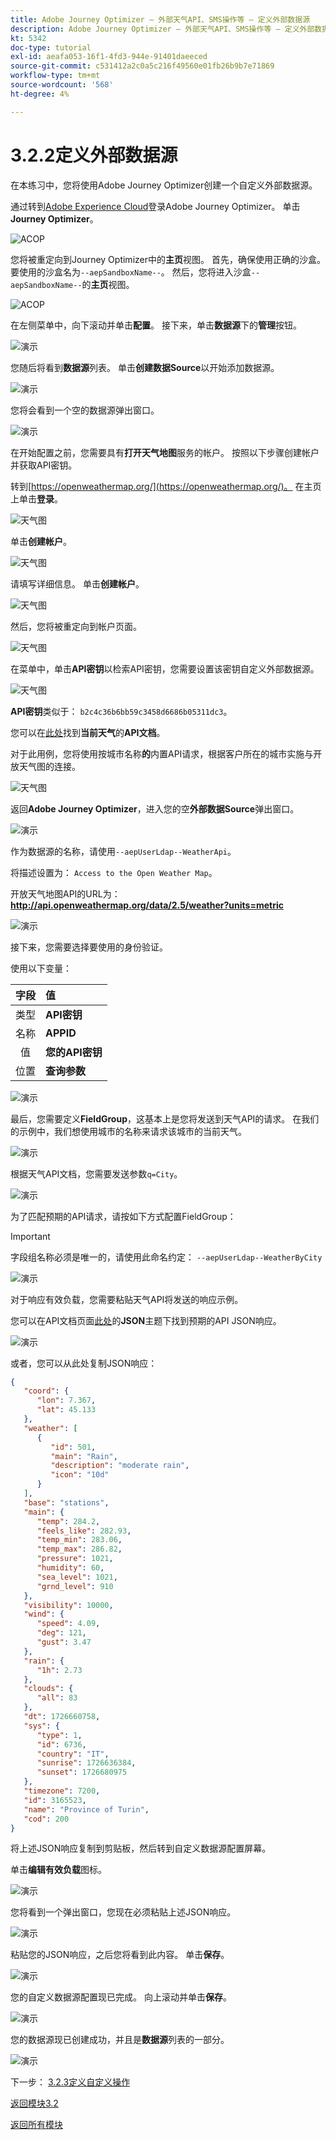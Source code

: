```yaml
---
title: Adobe Journey Optimizer — 外部天气API、SMS操作等 — 定义外部数据源
description: Adobe Journey Optimizer — 外部天气API、SMS操作等 — 定义外部数据源
kt: 5342
doc-type: tutorial
exl-id: aeafa053-16f1-4fd3-944e-91401daeeced
source-git-commit: c531412a2c0a5c216f49560e01fb26b9b7e71869
workflow-type: tm+mt
source-wordcount: '568'
ht-degree: 4%

---
```


# 3.2.2定义外部数据源

在本练习中，您将使用Adobe Journey Optimizer创建一个自定义外部数据源。

通过转到[Adobe Experience Cloud](https://experience.adobe.com)登录Adobe Journey Optimizer。 单击&#x200B;**Journey Optimizer**。

![ACOP](./../../../modules/ajo-b2c/module3.1/images/acophome.png)

您将被重定向到Journey Optimizer中的&#x200B;**主页**&#x200B;视图。 首先，确保使用正确的沙盒。 要使用的沙盒名为`--aepSandboxName--`。 然后，您将进入沙盒`--aepSandboxName--`的&#x200B;**主页**&#x200B;视图。

![ACOP](./../../../modules/ajo-b2c/module3.1/images/acoptriglp.png)

在左侧菜单中，向下滚动并单击&#x200B;**配置**。 接下来，单击&#x200B;**数据源**&#x200B;下的&#x200B;**管理**&#x200B;按钮。

![演示](./images/menudatasources.png)

您随后将看到&#x200B;**数据源**&#x200B;列表。
单击&#x200B;**创建数据Source**&#x200B;以开始添加数据源。

![演示](./images/dshome.png)

您将会看到一个空的数据源弹出窗口。

![演示](./images/emptyds.png)

在开始配置之前，您需要具有&#x200B;**打开天气地图**&#x200B;服务的帐户。 按照以下步骤创建帐户并获取API密钥。

转到[https://openweathermap.org/](https://openweathermap.org/)。 在主页上单击&#x200B;**登录**。

![天气图](./images/owm.png)

单击&#x200B;**创建帐户**。

![天气图](./images/owm1.png)

请填写详细信息。 单击&#x200B;**创建帐户**。

![天气图](./images/owm2.png)

然后，您将被重定向到帐户页面。

![天气图](./images/owm4.png)

在菜单中，单击&#x200B;**API密钥**&#x200B;以检索API密钥，您需要设置该密钥自定义外部数据源。

![天气图](./images/owm5.png)

**API密钥**&#x200B;类似于： `b2c4c36b6bb59c3458d6686b05311dc3`。

您可以在[此处](https://openweathermap.org/current)找到&#x200B;**当前天气**&#x200B;的&#x200B;**API文档**。

对于此用例，您将使用按城市名称&#x200B;**的**&#x200B;内置API请求，根据客户所在的城市实施与开放天气图的连接。

![天气图](./images/owm6.png)

返回&#x200B;**Adobe Journey Optimizer**，进入您的空&#x200B;**外部数据Source**&#x200B;弹出窗口。

![演示](./images/emptyds.png)

作为数据源的名称，请使用`--aepUserLdap--WeatherApi`。

将描述设置为： `Access to the Open Weather Map`。

开放天气地图API的URL为： **http://api.openweathermap.org/data/2.5/weather?units=metric**

![演示](./images/dsname.png)

接下来，您需要选择要使用的身份验证。

使用以下变量：

| 字段 | 值 |
|:-----------------------:| :-----------------------|
| 类型 | **API密钥** |
| 名称 | **APPID** |
| 值 | **您的API密钥** |
| 位置 | **查询参数** |

![演示](./images/dsauth.png)

最后，您需要定义&#x200B;**FieldGroup**，这基本上是您将发送到天气API的请求。 在我们的示例中，我们想使用城市的名称来请求该城市的当前天气。

![演示](./images/fg.png)

根据天气API文档，您需要发送参数`q=City`。

![演示](./images/owmapi.png)

为了匹配预期的API请求，请按如下方式配置FieldGroup：

>[!IMPORTANT]
>
>字段组名称必须是唯一的，请使用此命名约定： `--aepUserLdap--WeatherByCity`

![演示](./images/fg1.png)

对于响应有效负载，您需要粘贴天气API将发送的响应示例。

您可以在API文档页面[此处](https://openweathermap.org/current)的&#x200B;**JSON**&#x200B;主题下找到预期的API JSON响应。

![演示](./images/owmapi1.png)

或者，您可以从此处复制JSON响应：

```json
{
   "coord": {
      "lon": 7.367,
      "lat": 45.133
   },
   "weather": [
      {
         "id": 501,
         "main": "Rain",
         "description": "moderate rain",
         "icon": "10d"
      }
   ],
   "base": "stations",
   "main": {
      "temp": 284.2,
      "feels_like": 282.93,
      "temp_min": 283.06,
      "temp_max": 286.82,
      "pressure": 1021,
      "humidity": 60,
      "sea_level": 1021,
      "grnd_level": 910
   },
   "visibility": 10000,
   "wind": {
      "speed": 4.09,
      "deg": 121,
      "gust": 3.47
   },
   "rain": {
      "1h": 2.73
   },
   "clouds": {
      "all": 83
   },
   "dt": 1726660758,
   "sys": {
      "type": 1,
      "id": 6736,
      "country": "IT",
      "sunrise": 1726636384,
      "sunset": 1726680975
   },
   "timezone": 7200,
   "id": 3165523,
   "name": "Province of Turin",
   "cod": 200
}    
```

将上述JSON响应复制到剪贴板，然后转到自定义数据源配置屏幕。

单击&#x200B;**编辑有效负载**&#x200B;图标。

![演示](./images/owmapi2.png)

您将看到一个弹出窗口，您现在必须粘贴上述JSON响应。

![演示](./images/owmapi3.png)

粘贴您的JSON响应，之后您将看到此内容。 单击&#x200B;**保存**。

![演示](./images/owmapi4.png)

您的自定义数据源配置现已完成。 向上滚动并单击&#x200B;**保存**。

![演示](./images/dssave.png)

您的数据源现已创建成功，并且是&#x200B;**数据源**&#x200B;列表的一部分。

![演示](./images/dslist.png)

下一步： [3.2.3定义自定义操作](./ex3.md)

[返回模块3.2](journey-orchestration-external-weather-api-sms.md)

[返回所有模块](../../../overview.md)
